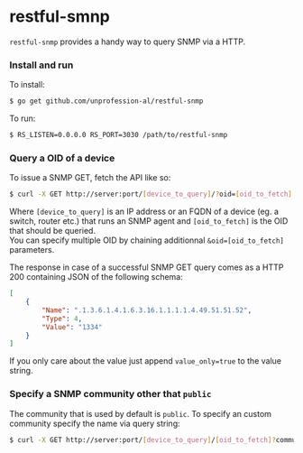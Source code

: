 # restful-smnp

`restful-snmp` provides a handy way to query SNMP via a HTTP.

### Install and run

To install:

```sh
$ go get github.com/unprofession-al/restful-snmp
```

To run:

```sh
$ RS_LISTEN=0.0.0.0 RS_PORT=3030 /path/to/restful-snmp
```

### Query a OID of a device
To issue a SNMP GET, fetch the API like so:
```sh
$ curl -X GET http://server:port/[device_to_query]/?oid=[oid_to_fetch]
```
Where `[device_to_query]` is an IP address or an FQDN of a device (eg. a switch, router etc.) that runs an SNMP agent and `[oid_to_fetch]` is the OID that should be queried.  
You can specify multiple OID by chaining additionnal `&oid=[oid_to_fetch]` parameters.

The response in case of a successful SNMP GET query comes as a HTTP 200 containing JSON of the following schema:
```json
[
    {
        "Name": ".1.3.6.1.4.1.6.3.16.1.1.1.1.4.49.51.51.52",
        "Type": 4,
        "Value": "1334"
    }
]
```
If you only care about the value just append `value_only=true` to the value string.

### Specify a SNMP community other that `public`
The community that is used by default is `public`. To specify an custom community specify the name via query string:
```sh
$ curl -X GET http://server:port/[device_to_query]/[oid_to_fetch]?community=[community_name]
```
